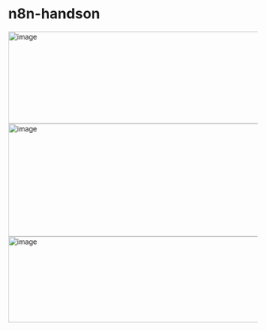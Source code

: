# n8n-handson

<img width="989" height="186" alt="image" src="https://github.com/user-attachments/assets/2b1a2fc9-eadb-4416-bc5e-4a369add51ee" />

<img width="918" height="228" alt="image" src="https://github.com/user-attachments/assets/8e31e18e-8f5d-4ed5-9ecc-35bc2b4cf46c" />

<img width="962" height="174" alt="image" src="https://github.com/user-attachments/assets/434095c1-68c8-4498-b26e-bceebf2fc21a" />






